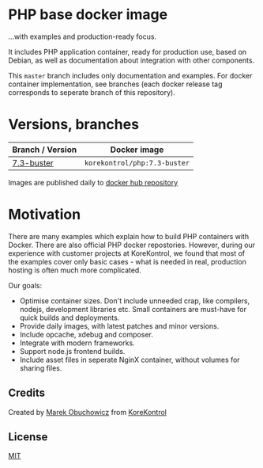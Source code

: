 # PHP base docker image
...with examples and production-ready focus.

It includes PHP application container, ready for production use, based on Debian, as well as documentation about integration with other components.

This `master` branch includes only documentation and examples. For docker container implementation, see branches (each docker release tag corresponds to seperate branch of this repository).


# Versions, branches
| Branch / Version | Docker image |
| ------------- | --- |
| [7.3-buster](tree/7.3-buster) | `korekontrol/php:7.3-buster` |

Images are published daily to [docker hub repository](https://hub.docker.com/repository/docker/korekontrol/php)


# Motivation
There are many examples which explain how to build PHP containers with Docker. There are also official PHP docker repostories. However, during our experience with customer projects at KoreKontrol, we found that most of the examples cover only basic cases - what is needed in real, production hosting is often much more complicated.

Our goals:
 - Optimise container sizes. Don't include unneeded crap, like compilers, nodejs, development libraries etc. Small containers are must-have for quick builds and deployments.
 - Provide daily images, with latest patches and minor versions.
 - Include opcache, xdebug and composer.
 - Integrate with modern frameworks.
 - Support node.js frontend builds.
 - Include asset files in seperate NginX container, without volumes for sharing files.

## Credits
Created by [Marek Obuchowicz](https://github.com/marek-obuchowicz) from [KoreKontrol](https://www.korekontrol.eu/)

## License
[MIT](LICENSE)
